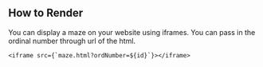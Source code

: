## How to Render

You can display a maze on your website using iframes. You can pass in the ordinal number through url of the html.

```
<iframe src={`maze.html?ordNumber=${id}`}></iframe>
```